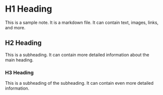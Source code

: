 # H1 Heading

This is a sample note. It is a markdown file. It can contain text, images, links, and more.

## H2 Heading

This is a subheading. It can contain more detailed information about the main heading.

### H3 Heading

This is a subheading of the subheading. It can contain even more detailed information.